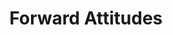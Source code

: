 ---
ee_id_thing: '124'
site: '1'
type: '2'
inv_num: 2011-118
add_credit:
url: 2011-118-forward-attitudes
title: Forward Attitudes
year: '2011'
display_year: '2011'
medium: 'Old Navy techno hoodie, iPod touch, clothes rack, Steely Dan mp3.  '
dims: 68 x 24 x 23 inches
pitch: ​Sound sculpture where a Steely Dan mp3 plays through ears buds on an Old Navy
  "TECHNO" hoodie.
ps:
live_url:
youtube:
related_code:
imgs: forward-attitudes-2011-118-full-database-ih_1.jpg
subheading:
download:
commission:
related:
layout: things-i-made
---